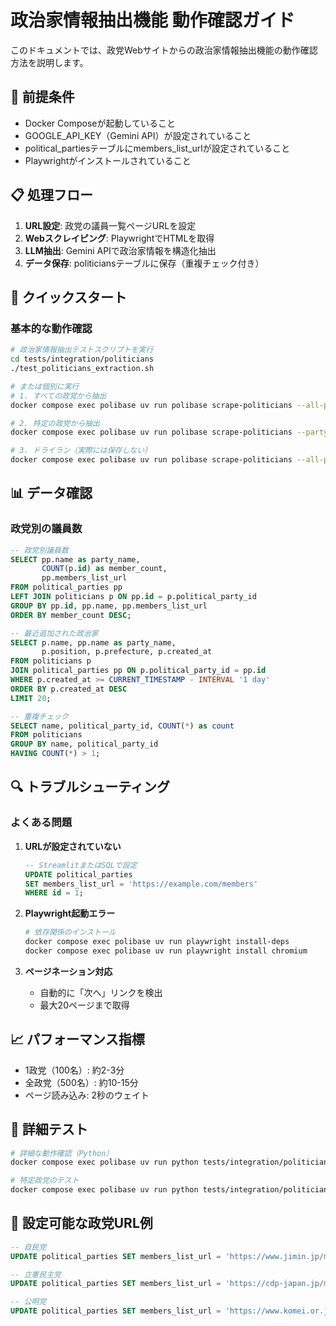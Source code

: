 # 政治家情報抽出機能 動作確認ガイド

このドキュメントでは、政党Webサイトからの政治家情報抽出機能の動作確認方法を説明します。

## 🔧 前提条件

- Docker Composeが起動していること
- GOOGLE_API_KEY（Gemini API）が設定されていること
- political_partiesテーブルにmembers_list_urlが設定されていること
- Playwrightがインストールされていること

## 📋 処理フロー

1. **URL設定**: 政党の議員一覧ページURLを設定
2. **Webスクレイピング**: PlaywrightでHTMLを取得
3. **LLM抽出**: Gemini APIで政治家情報を構造化抽出
4. **データ保存**: politiciansテーブルに保存（重複チェック付き）

## 🚀 クイックスタート

### 基本的な動作確認
```bash
# 政治家情報抽出テストスクリプトを実行
cd tests/integration/politicians
./test_politicians_extraction.sh

# または個別に実行
# 1. すべての政党から抽出
docker compose exec polibase uv run polibase scrape-politicians --all-parties

# 2. 特定の政党から抽出
docker compose exec polibase uv run polibase scrape-politicians --party-id 2

# 3. ドライラン（実際には保存しない）
docker compose exec polibase uv run polibase scrape-politicians --all-parties --dry-run
```

## 📊 データ確認

### 政党別の議員数
```sql
-- 政党別議員数
SELECT pp.name as party_name,
       COUNT(p.id) as member_count,
       pp.members_list_url
FROM political_parties pp
LEFT JOIN politicians p ON pp.id = p.political_party_id
GROUP BY pp.id, pp.name, pp.members_list_url
ORDER BY member_count DESC;

-- 最近追加された政治家
SELECT p.name, pp.name as party_name,
       p.position, p.prefecture, p.created_at
FROM politicians p
JOIN political_parties pp ON p.political_party_id = pp.id
WHERE p.created_at >= CURRENT_TIMESTAMP - INTERVAL '1 day'
ORDER BY p.created_at DESC
LIMIT 20;

-- 重複チェック
SELECT name, political_party_id, COUNT(*) as count
FROM politicians
GROUP BY name, political_party_id
HAVING COUNT(*) > 1;
```

## 🔍 トラブルシューティング

### よくある問題

1. **URLが設定されていない**
   ```sql
   -- StreamlitまたはSQLで設定
   UPDATE political_parties
   SET members_list_url = 'https://example.com/members'
   WHERE id = 1;
   ```

2. **Playwright起動エラー**
   ```bash
   # 依存関係のインストール
   docker compose exec polibase uv run playwright install-deps
   docker compose exec polibase uv run playwright install chromium
   ```

3. **ページネーション対応**
   - 自動的に「次へ」リンクを検出
   - 最大20ページまで取得

## 📈 パフォーマンス指標

- 1政党（100名）: 約2-3分
- 全政党（500名）: 約10-15分
- ページ読み込み: 2秒のウェイト

## 🧪 詳細テスト

```bash
# 詳細な動作確認（Python）
docker compose exec polibase uv run python tests/integration/politicians/test_politicians_detailed.py

# 特定政党のテスト
docker compose exec polibase uv run python tests/integration/politicians/test_specific_party.py --party-id 2
```

## 📝 設定可能な政党URL例

```sql
-- 自民党
UPDATE political_parties SET members_list_url = 'https://www.jimin.jp/member/' WHERE name = '自由民主党';

-- 立憲民主党
UPDATE political_parties SET members_list_url = 'https://cdp-japan.jp/members/all' WHERE name = '立憲民主党';

-- 公明党
UPDATE political_parties SET members_list_url = 'https://www.komei.or.jp/member/' WHERE name = '公明党';
```

